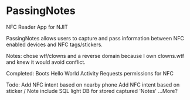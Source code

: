 PassingNotes
============

NFC Reader App for NJIT

PassingNotes allows users to capture and pass information between NFC enabled devices and NFC tags/stickers. 


Notes:
chose wtf/clowns and a reverse domain because I own clowns.wtf and knew it would avoid conflict.

Completed:
Boots Hello World Activity
Requests permissions for NFC

Todo:
Add NFC intent based on nearby phone
Add NFC intent based on sticker / Note
include SQL light DB for stored captured 'Notes'
...More?
